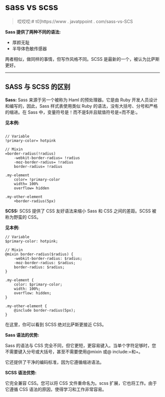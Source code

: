 # sass vs scss

> 哎哎哎:# t0]https://www . javatppoint . com/sass-vs-SCS

**Sass 提供了两种不同的语法:**

*   厚颜无耻
*   半导体色敏传感器

两者相似，做同样的事情，但写作风格不同。SCSS 是最新的一个，被认为比萨斯更好。

* * *

## SASS 与 SCSS 的区别

**Sass:** Sass 来源于另一个被称为 Haml 的预处理器。它是由 Ruby 开发人员设计和编写的，因此，Sass 样式表使用类似 Ruby 的语法，没有大括号、分号和严格的缩进。在 Sass 中，变量符号是！而不是$并且赋值符号是=而不是:。

**见本例:**

```

// Variable
!primary-color= hotpink

// Mixin
=border-radius(!radius)
    -webkit-border-radius= !radius
    -moz-border-radius= !radius
    border-radius= !radius

.my-element
    color= !primary-color
    width= 100%
    overflow= hidden

.my-other-element
    +border-radius(5px)

```

**SCSS:** SCSS 提供了 CSS 友好语法来缩小 Sass 和 CSS 之间的差距。SCSS 被称为野蛮的 CSS。

**见本例:**

```
// Variable
$primary-color: hotpink;

// Mixin
@mixin border-radius($radius) {
    -webkit-border-radius: $radius;
    -moz-border-radius: $radius;
    border-radius: $radius;
}

.my-element {
    color: $primary-color;
    width: 100%;
    overflow: hidden;
}

.my-other-element {
    @include border-radius(5px);
}

```

在这里，你可以看到 SCSS 绝对比萨斯更接近 CSS。

**Sass 语法的优势:**

Sass 的语法与 CSS 完全不同，但它更短，更容易键入。当单个字符足够时，您不需要键入分号或大括号，甚至不需要使用@mixin 或@ include:=和+。

它还提供了干净的编码标准，因为它遵循缩进语法。

**SCSS 语法优势:**

它完全兼容 CSS。您可以将 CSS 文件重命名为。scss 扩展，它也将工作。由于它遵循 CSS 语法的原因，使得学习和工作非常容易。
